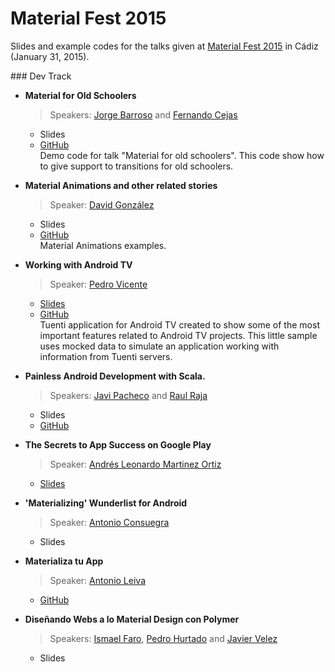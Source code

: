 # Material Fest 2015

Slides and example codes for the talks given at [Material Fest 2015][1] in Cádiz (January 31, 2015).

### Dev Track

* **Material for Old Schoolers**
  > Speakers: [Jorge Barroso][2] and [Fernando Cejas][3]
  * Slides
  * [GitHub](https://github.com/flipper83/transition-old-school)  
  Demo code for talk "Material for old schoolers". This code show how to give support to transitions for old schoolers.

* **Material Animations and other related stories**
  > Speaker: [David González][4]
  * Slides
  * [GitHub](https://github.com/malmstein/MaterialAnimations)  
  Material Animations examples.

* **Working with Android TV**
  > Speaker: [Pedro Vicente][5]
  * [Slides](http://www.slideshare.net/PedroVicenteGmezSnch/working-with-android-tv-english)
  * [GitHub](https://github.com/pedrovgs/TuentiTV)  
  Tuenti application for Android TV created to show some of the most important features related to Android TV projects. This little sample uses mocked data to simulate an application working with information from Tuenti servers. 

* **Painless Android Development with Scala.**
  > Speakers: [Javi Pacheco][6] and [Raul Raja][7]
  * Slides
  * [GitHub](http://47deg.github.io/translate-bubble-android/)

* **The Secrets to App Success on Google Play**
  > Speaker: [Andrés Leonardo Martinez Ortiz][8]
  * [Slides](https://docs.google.com/presentation/d/1GjC7oeGsSrIabkFM-kqfsmLZ8qIXiMFfLoit4SLRnhw/edit?usp=sharing)

* **'Materializing' Wunderlist for Android**
  > Speaker: [Antonio Consuegra][9]
  * Slides

* **Materializa tu App**
  > Speaker: [Antonio Leiva][10]
  * [GitHub](https://github.com/antoniolg/MaterializeYourApp)

* **Diseñando Webs a lo Material Design con Polymer**
  > Speakers: [Ismael Faro][11], [Pedro Hurtado][12] and [Javier Velez][13]
  * Slides

[1]: http://materialfest.com/
[2]: https://twitter.com/flipper83
[3]: https://twitter.com/fernando_cejas
[4]: https://twitter.com/dggonzalez
[5]: https://twitter.com/pedro_g_s
[6]: https://twitter.com/javielinux
[7]: https://twitter.com/raulraja
[8]: https://twitter.com/davilagrau
[9]: https://twitter.com/aconsuegra
[10]: https://twitter.com/lime_cl
[11]: https://twitter.com/ismaelfaro
[12]: https://twitter.com/_PedroHurtado
[13]: https://twitter.com/javiervelezreye
